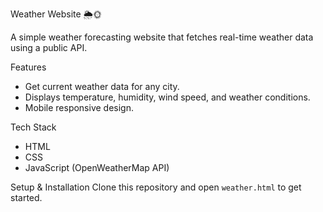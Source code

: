 Weather Website 🌦️🌞

A simple weather forecasting website that fetches real-time weather data using a public API.

  Features
- Get current weather data for any city.
- Displays temperature, humidity, wind speed, and weather conditions.
- Mobile responsive design.

 Tech Stack
- HTML
- CSS
- JavaScript (OpenWeatherMap API)

 Setup & Installation
Clone this repository and open `weather.html` to get started.
